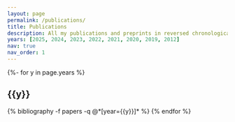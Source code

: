 ```yaml
---
layout: page
permalink: /publications/
title: Publications
description: All my publications and preprints in reversed chronological order. Generated by <a href="https://github.com/inukshuk/jekyll-scholar">jekyll-scholar</a>, using data from <a href="https://ui.adsabs.harvard.edu/">NASA/ADS</a>.
years: [2025, 2024, 2023, 2022, 2021, 2020, 2019, 2012]
nav: true
nav_order: 1
---
```

<!-- _pages/publications.md -->
<div class="publications">

{%- for y in page.years %}
  <h2 class="year">{{y}}</h2>
  {% bibliography -f papers -q @*[year={{y}}]* %}
{% endfor %}

</div>
